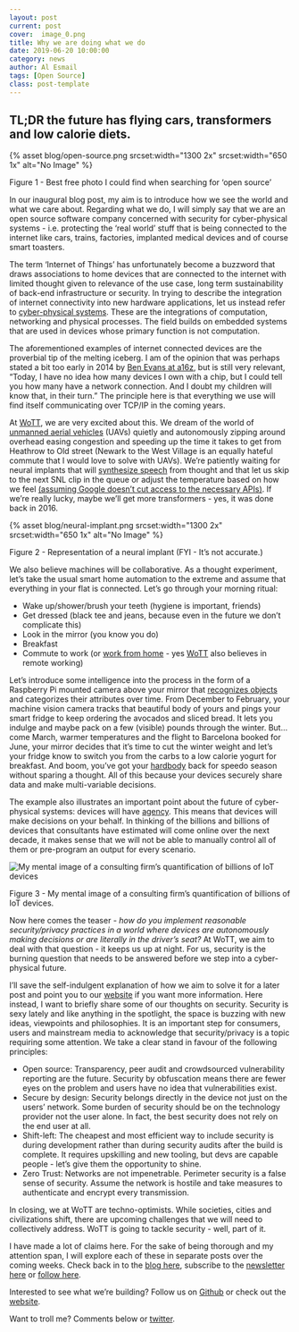 ```yaml
---
layout: post
current: post
cover:  image_0.png
title: Why we are doing what we do
date: 2019-06-20 10:00:00
category: news
author: Al Esmail
tags: [Open Source]
class: post-template
---
```


## TL;DR the future has flying cars, transformers and low calorie diets.

{% asset blog/open-source.png srcset:width="1300 2x" srcset:width="650 1x" alt="No Image" %}

Figure 1 - Best free photo I could find when searching for ‘open source’

In our inaugural blog post, my aim is to introduce how we see the world and what we care about. Regarding what we do, I will simply say that we are an open source software company concerned with security for cyber-physical systems - i.e. protecting the ‘real world’ stuff that is being connected to the internet like cars, trains, factories, implanted medical devices and of course smart toasters.

The term ‘Internet of Things’ has unfortunately become a buzzword that draws associations to home devices that are connected to the internet with limited thought given to relevance of the use case, long term sustainability of back-end infrastructure or security.  In trying to describe the integration of internet connectivity into new hardware applications, let us instead refer to [cyber-physical systems](https://ptolemy.berkeley.edu/projects/cps/).  These are the integrations of computation, networking and physical processes.  The field builds on embedded systems that are used in devices whose primary function is not computation.  

The aforementioned examples of internet connected devices are the proverbial tip of the melting iceberg. I am of the opinion that was perhaps stated a bit too early in 2014 by [Ben Evans at a16z](https://www.ben-evans.com/benedictevans/2014/5/26/the-internet-of-things), but is still very relevant, “Today, I have no idea how many devices I own with a chip, but I could tell you how many have a network connection. And I doubt my children will know that, in their turn.”  The principle here is that everything we use will find itself communicating over TCP/IP in the coming years.

At [WoTT](http://wott.io), we are very excited about this.  We dream of the world of [unmanned aerial vehicles](https://www.airxos.io/) (UAVs) quietly and autonomously zipping around overhead easing congestion and speeding up the time it takes to get from Heathrow to Old street (Newark to the West Village is an equally hateful commute that I would love to solve with UAVs).  We’re patiently waiting for neural implants that will [synthesize speech](https://www.nature.com/articles/s41586-019-1119-1) from thought and that let us skip to the next SNL clip in the queue or adjust the temperature based on how we feel [(assuming Google doesn’t cut access to the necessary APIs)](https://www.home-assistant.io/blog/2019/05/08/nest-data-bye-bye/). If we’re really lucky, maybe we’ll get more transformers - yes, it was done back in 2016.

{% asset blog/neural-implant.png srcset:width="1300 2x" srcset:width="650 1x" alt="No Image" %}

Figure 2 - Representation of a neural implant (FYI - It’s not accurate.)

We also believe machines will be collaborative.  As a thought experiment, let’s take the usual smart home automation to the extreme and assume that everything in your flat is connected.  Let’s go through your morning ritual:

* Wake up/shower/brush your teeth (hygiene is important, friends)
* Get dressed (black tee and jeans, because even in the future we don’t complicate this)
* Look in the mirror (you know you do)
* Breakfast
* Commute to work (or [work from home](https://stripe.com/gb/blog/remote-hub) - yes [WoTT](http://wott.io) also believes in remote working)

Let’s introduce some intelligence into the process in the form of a Raspberry Pi mounted camera above your mirror that [recognizes objects](https://www.hackster.io/dexterindustries/pi-camera-vision-detect-objects-e6c936) and categorizes their attributes over time. From December to February, your machine vision camera tracks that beautiful body of yours and pings your smart fridge to keep ordering the avocados and sliced bread. It lets you indulge and maybe pack on a few (visible) pounds through the winter. But…come March, warmer temperatures and the flight to Barcelona booked for June, your mirror decides that it’s time to cut the winter weight and let’s your fridge know to switch you from the carbs to a low calorie yogurt for breakfast. And boom, you’ve got your [hardbody](https://www.quora.com/American-Psycho-1991-book-What-does-the-term-hardbody-mean-Where-did-the-term-originate) back for speedo season without sparing a thought.  All of this because your devices securely share data and make multi-variable decisions.

The example also illustrates an important point about the future of cyber-physical systems: devices will have [agency](https://en.wikipedia.org/wiki/Agency_(philosophy)). This means that devices will make decisions on your behalf.  In thinking of the billions and billions of devices that consultants have estimated will come online over the next decade, it makes sense that we will not be able to manually control all of them or pre-program an output for every scenario.

![My mental image of a consulting firm’s quantification of billions of IoT devices](https://giphy.com/gifs/mike-myers-JWH857oECO0rC)

Figure 3 - My mental image of a consulting firm’s quantification of billions of IoT devices.  

Now here comes the teaser - _how do you implement reasonable security/privacy practices in a world where devices are autonomously making decisions or are literally in the driver’s seat?_  At WoTT, we aim to deal with that question - it keeps us up at night.  For us, security is the burning question that needs to be answered before we step into a cyber-physical future.

I’ll save the self-indulgent explanation of how we aim to solve it for a later post and point you to our [website](http://wott.io) if you want more information.  Here instead, I want to briefly share some of our thoughts on security.  Security is sexy lately and like anything in the spotlight, the space is buzzing with new ideas, viewpoints and philosophies.  It is an important step for consumers, users and mainstream media to acknowledge that security/privacy is a topic requiring some attention.  We take a clear stand in favour of the following principles:

* Open source: Transparency, peer audit and crowdsourced vulnerability reporting are the future. Security by obfuscation means there are fewer eyes on the problem and users have no idea that vulnerabilities exist.
* Secure by design: Security belongs directly in the device not just on the users’ network.  Some burden of security should be on the technology provider not the user alone. In fact, the best security does not rely on the end user at all.
* Shift-left: The cheapest and most efficient way to include security is during development rather than during security audits after the build is complete. It requires upskilling and new tooling, but devs are capable people - let’s give them the opportunity to shine.
* Zero Trust: Networks are not impenetrable. Perimeter security is a false sense of security. Assume the network is hostile and take measures to authenticate and encrypt every transmission.

In closing, we at WoTT are techno-optimists.  While societies, cities and civilizations shift, there are upcoming challenges that we will need to collectively address.  WoTT is going to tackle security - well, part of it.

I have made a lot of claims here.  For the sake of being thorough and my attention span, I will explore each of these in separate posts over the coming weeks.  Check back in to the [blog here](http://wott.io/blog), subscribe to the [newsletter here](http://eepurl.com/ge0niv) or [follow here](https://www.twitter.com/wottsecurity).

Interested to see what we’re building? Follow us on [Github](https://github.com/wottsecurity) or check out the [website](http://wott.io).  

Want to troll me? Comments below or [twitter](https://www.twitter.com/wottsecurity).
